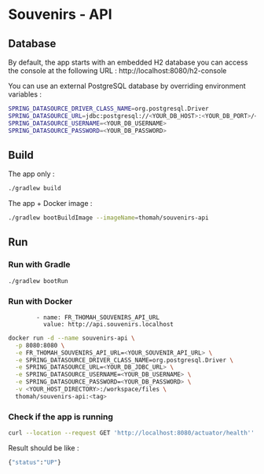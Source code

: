 # Souvenirs - API

## Database

By default, the app starts with an embedded H2 database you can access the console at the following URL : http://localhost:8080/h2-console

You can use an external PostgreSQL database by overriding environment variables :

```bash
SPRING_DATASOURCE_DRIVER_CLASS_NAME=org.postgresql.Driver
SPRING_DATASOURCE_URL=jdbc:postgresql://<YOUR_DB_HOST>:<YOUR_DB_PORT>/<YOUR_DB_NAME>
SPRING_DATASOURCE_USERNAME=<YOUR_DB_USERNAME>
SPRING_DATASOURCE_PASSWORD=<YOUR_DB_PASSWORD>
```

## Build

The app only :

````bash
./gradlew build
````

The app + Docker image :

````bash
./gradlew bootBuildImage --imageName=thomah/souvenirs-api
````

## Run

### Run with Gradle

```bash
./gradlew bootRun
```

### Run with Docker

            - name: FR_THOMAH_SOUVENIRS_API_URL
              value: http://api.souvenirs.localhost
```bash
docker run -d --name souvenirs-api \
  -p 8080:8080 \
  -e FR_THOMAH_SOUVENIRS_API_URL=<YOUR_SOUVENIR_API_URL> \
  -e SPRING_DATASOURCE_DRIVER_CLASS_NAME=org.postgresql.Driver \
  -e SPRING_DATASOURCE_URL=<YOUR_DB_JDBC_URL> \
  -e SPRING_DATASOURCE_USERNAME=<YOUR_DB_USERNAME> \
  -e SPRING_DATASOURCE_PASSWORD=<YOUR_DB_PASSWORD> \
  -v <YOUR_HOST_DIRECTORY>:/workspace/files \
  thomah/souvenirs-api:<tag>
```

### Check if the app is running

```bash
curl --location --request GET 'http://localhost:8080/actuator/health''
```

Result should be like :

```bash
{"status":"UP"}
```

